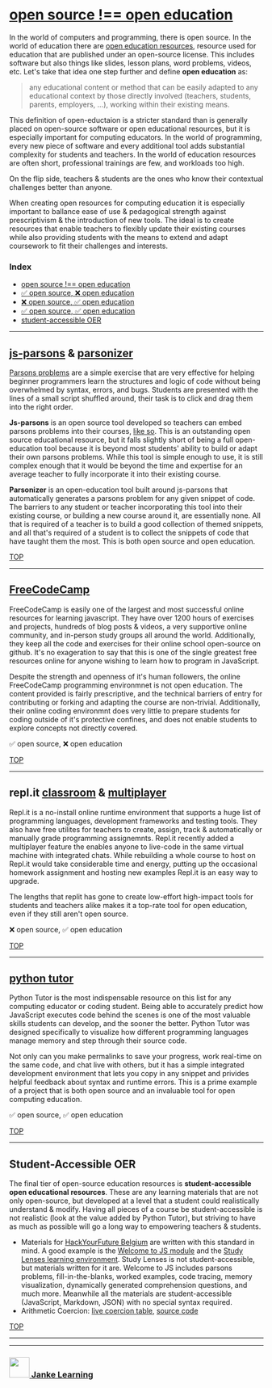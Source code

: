 # [open source !== open education](https://janke-learning.github.io/fosdem-2019/#/open-education)

In the world of computers and programming, there is open source. In the world of education there are [open education resources](https://opensource.com/resources/what-open-education), resource used for education that are published under an open-source license. This includes software but also things like slides, lesson plans, word problems, videos, etc. Let's take that idea one step further and define **open education** as:

> any educational content or method that can be easily adapted to any educational context by those directly involved (teachers, students, parents, employers, ...), working within their existing means.

This definition of open-eductaion is a stricter standard than is generally placed on open-source software or open educational resources, but it is especially important for computing educators. In the world of programming, every new piece of software and every additional tool adds substantial complexity for students and teachers. In the world of education resources are often short, professional trainings are few, and workloads too high.

On the flip side, teachers & students are the ones who know their contextual challenges better than anyone.

When creating open resources for computing education it is especially important to ballance ease of use & pedagogical strength against prescriptivism & the introduction of new tools. The ideal is to create resources that enable teachers to flexibly update their existing courses while also providing students with the means to extend and adapt coursework to fit their challenges and interests.

### Index

- [open source !== open education](#js-parsons---parsonizer)
- [:white_check_mark: open source, :x: open education](#freecodecamp)
- [:x: open source, :white_check_mark: open education](#repl-it-classroom---multiplayer)
- [:white_check_mark: open source, :white_check_mark: open education](#python-tutor)
- [student-accessible OER](#student-accessible-oer)

---

## [js-parsons](http://js-parsons.github.io/) & [parsonizer](https://janke-learning.github.io/parsonizer/)

[Parsons problems](https://interactivepython.org/runestone/static/sigcse2017/Directives/mixedUp.html) are a simple exercise that are very effective for helping beginner programmers learn the structures and logic of code without being overwhelmed by syntax, errors, and bugs. Students are presented with the lines of a small script shuffled around, their task is to click and drag them into the right order.

**Js-parsons** is an open source tool developed so teachers can embed parsons problems into their courses, [like so](https://runestone.academy/runestone/static/StudentCSP/CSPRepeatNumbers/list.html). This is an outstanding open source educational resource, but it falls slightly short of being a full open-education tool because it is beyond most students' ability to build or adapt their own parsons problems. While this tool is simple enough to use, it is still complex enough that it would be beyond the time and expertise for an average teacher to fully incorporate it into their existing course.

**Parsonizer** is an open-education tool built around js-parsons that automatically generates a parsons problem for any given snippet of code. The barriers to any student or teacher incorporating this tool into their existing course, or building a new course around it, are essentially none. All that is required of a teacher is to build a good collection of themed snippets, and all that's required of a student is to collect the snippets of code that have taught them the most. This is both open source and open education.

[TOP](#)

---

## [FreeCodeCamp](https://www.freecodecamp.org/)

FreeCodeCamp is easily one of the largest and most successful online resources for learning javascript. They have over 1200 hours of exercises and projects, hundreds of blog posts & videos, a very supportive online community, and in-person study groups all around the world. Additionally, they keep all the code and exercises for their online school open-source on github. It's no exageration to say that this is one of the single greatest free resources online for anyone wishing to learn how to program in JavaScript.

Despite the strength and openness of it's human followers, the online FreeCodeCamp programming environmnet is not open education. The content provided is fairly prescriptive, and the technical barriers of entry for contributing or forking and adapting the course are non-trivial. Additionally, their online coding environmnt does very little to prepare students for coding outside of it's protective confines, and does not enable students to explore concepts not directly covered.

:white_check_mark: open source, :x: open education

[TOP](#)

---

## repl.it [classroom](https://repl.it/site/blog/classroomoverview) & [multiplayer](https://repl.it/site/blog/multi)

Repl.it is a no-install online runtime environment that supports a huge list of programming languages, development frameworks and testing tools. They also have free utilites for teachers to create, assign, track & automatically or manually grade programming assignemnts. Repl.it recently added a multiplayer feature the enables anyone to live-code in the same virtual machine with integrated chats. While rebuilding a whole course to host on Repl.it would take considerable time and energy, putting up the occasional homework assignment and hosting new examples Repl.it is an easy way to upgrade.

The lengths that replit has gone to create low-effort high-impact tools for students and teachers alike makes it a top-rate tool for open education, even if they still aren't open source.

:x: open source, :white_check_mark: open education

[TOP](#)

---

## [python tutor](http://www.pythontutor.com/)

Python Tutor is the most indispensable resource on this list for any computing educator or coding student. Being able to accurately predict how JavaScript executes code behind the scenes is one of the most valuable skills students can develop, and the sooner the better. Python Tutor was designed specifically to visualize how different programming languages manage memory and step through their source code.

Not only can you make permalinks to save your progress, work real-time on the same code, and chat live with others, but it has a simple integrated development environment that lets you copy in any snippet and privides helpful feedback about syntax and runtime errors. This is a prime example of a project that is both open source and an invaluable tool for open computing education.

:white_check_mark: open source, :white_check_mark: open education

[TOP](#)

---

## Student-Accessible OER

The final tier of open-source education resources is **student-accessible open educational resources**. These are any learning materials that are not only open-source, but developed at a level that a student could realistically understand & modify. Having all pieces of a course be student-accessible is not realistic (look at the value added by Python Tutor), but striving to have as much as possible will go a long way to empowering teachers & students.

- Materials for [HackYourFuture Belgium](https://github.com/HackYourFutureBelgium/) are written with this standard in mind. A good example is the [Welcome to JS module](https://github.com/HackYourFutureBelgium/welcome-to-js/) and the [Study Lenses learning environment](https://github.com/colevandersWands/study-lenses/). Study Lenses is not student-accessible, but materials written for it are. Welcome to JS includes parsons problems, fill-in-the-blanks, worked examples, code tracing, memory visualization, dynamically generated comprehension questions, and much more. Meanwhile all the materials are student-accessible (JavaScript, Markdown, JSON) with no special syntax required.
- Arithmetic Coercion: [live coercion table](https://colevandersWands.github.io/arithmetic-coercion/), [source code](https://github.com/colevandersWands/arithmetic-coercion/tree/master/tabling)

[TOP](#)

---

---

### <a href="http://janke-learning.org" target="_blank"><img src="https://user-images.githubusercontent.com/18554853/50098409-22575780-021c-11e9-99e1-962787adaded.png" width="40" height="40"></img> Janke Learning</a>
